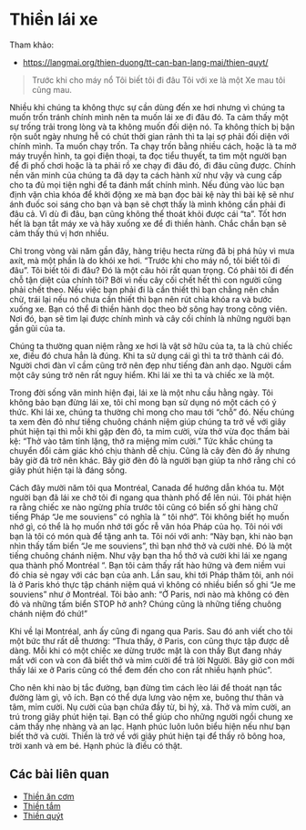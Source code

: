 # Thiền lái xe

Tham khảo:
- <https://langmai.org/thien-duong/tt-can-ban-lang-mai/thien-quyt/>

> Trước khi cho máy nổ
> Tôi biết tôi đi đâu
> Tôi với xe là một
> Xe mau tôi cũng mau.

Nhiều khi chúng ta không thực sự cần dùng đến xe hơi nhưng vì chúng ta muốn trốn tránh chính mình nên ta muốn lái xe đi đâu đó. Ta cảm thấy một sự trống trải trong lòng và ta không muốn đối diện nó. Ta không thích bị bận rộn suốt ngày nhưng hễ có chút thời gian rảnh thì ta lại sợ phải đối diện với chính mình. Ta muốn chạy trốn. Ta chạy trốn bằng nhiều cách, hoặc là ta mở máy truyền hình, ta gọi điện thoại, ta đọc tiểu thuyết, ta tìm một người bạn để đi phố chơi hoặc là ta phải rồ xe chạy đi đâu đó, đi đâu cũng được. Chính nền văn minh của chúng ta đã dạy ta cách hành xử như vậy và cung cấp cho ta đủ mọi tiện nghi để ta đánh mất chính mình. Nếu đúng vào lúc bạn định vặn chìa khóa để khởi động xe mà bạn đọc bài kệ này thì bài kệ sẽ như ánh đuốc soi sáng cho bạn và bạn sẽ chợt thấy là mình không cần phải đi đâu cả. Vì dù đi đâu, bạn cũng không thể thoát khỏi được cái “ta”. Tốt hơn hết là bạn tắt máy xe và hãy xuống xe để đi thiền hành. Chắc chắn bạn sẽ cảm thấy thú vị hơn nhiều.

Chỉ trong vòng vài năm gần đây, hàng triệu hecta rừng đã bị phá hủy vì mưa axít, mà một phần là do khói xe hơi. “Trước khi cho máy nổ, tôi biết tôi đi đâu”. Tôi biết tôi đi đâu? Đó là một câu hỏi rất quan trọng. Có phải tôi đi đến chỗ tận diệt của chính tôi? Bởi vì nếu cây cối chết hết thì con người cũng phải chết theo. Nếu việc bạn phải đi là cần thiết thì bạn chẳng nên chần chừ, trái lại nếu nó chưa cần thiết thì bạn nên rút chìa khóa ra và bước xuống xe. Bạn có thể đi thiền hành dọc theo bờ sông hay trong công viên. Nơi đó, bạn sẽ tìm lại được chính mình và cây cối chính là những người bạn gần gũi của ta.

Chúng ta thường quan niệm rằng xe hơi là vật sở hữu của ta, ta là chủ chiếc xe, điều đó chưa hẳn là đúng. Khi ta sử dụng cái gì thì ta trở thành cái đó. Người chơi đàn vĩ cầm cũng trở nên đẹp như tiếng đàn anh dạo. Người cầm một cây súng trở nên rất nguy hiểm. Khi lái xe thì ta và chiếc xe là một.

Trong đời sống văn minh hiện đại, lái xe là một nhu cầu hằng ngày. Tôi không bảo bạn đừng lái xe, tôi chỉ mong bạn sử dụng nó một cách có ý thức. Khi lái xe, chúng ta thường chỉ mong cho mau tới “chỗ” đó. Nếu chúng ta xem đèn đỏ như tiếng chuông chánh niệm giúp chúng ta trở về với giây phút hiện tại thì mỗi khi gặp đèn đỏ, ta mỉm cười, vừa thở vừa đọc thầm bài kệ: “Thở vào tâm tỉnh lặng, thở ra miệng mỉm cười.” Tức khắc chúng ta chuyển đổi cảm giác khó chịu thành dễ chịu. Cũng là cây đèn đỏ ấy nhưng bây giờ đã trở nên khác. Bây giờ đèn đỏ là người bạn giúp ta nhớ rằng chỉ có giây phút hiện tại là đáng sống.

Cách đây mười năm tôi qua Montréal, Canada để hướng dẫn khóa tu. Một người bạn đã lái xe chở tôi đi ngang qua thành phố để lên núi. Tôi phát hiện ra rằng chiếc xe nào ngừng phía trước tôi cũng có biển số ghi hàng chữ tiếng Pháp “Je me souviens” có nghĩa là ” tôi nhớ”. Tôi không biết họ muốn nhớ gì, có thể là họ muốn nhớ tới gốc rễ văn hóa Pháp của họ. Tôi nói với bạn là tôi có món quà để tặng anh ta. Tôi nói với anh: “Này bạn, khi nào bạn nhìn thấy tấm biển “Je me souviens”, thì bạn nhớ thở và cười nhé. Đó là một tiếng chuông chánh niệm. Như vậy bạn tha hồ thở và cười khi lái xe ngang qua thành phố Montréal “. Bạn tôi cảm thấy rất hào hứng và đem niềm vui đó chia sẻ ngay với các bạn của anh. Lần sau, khi tới Pháp thăm tôi, anh nói là ở Paris khó thực tập chánh niệm quá vì không có nhiều biển số ghi “Je me souviens” như ở Montréal. Tôi bảo anh: “Ở Paris, nơi nào mà không có đèn đỏ và những tấm biển STOP hở anh? Chúng cũng là những tiếng chuông chánh niệm đó chứ!”

Khi về lại Montréal, anh ấy cũng đi ngang qua Paris. Sau đó anh viết cho tôi một bức thư rất dễ thương: “Thưa thầy, ở Paris, con cũng thực tập được dễ dàng. Mỗi khi có một chiếc xe dừng trước mặt là con thấy Bụt đang nháy mắt với con và con đã biết thở và mỉm cười để trả lời Người. Bây giờ con mới thấy lái xe ở Paris cũng có thể đem đến cho con rất nhiều hạnh phúc”.

Cho nên khi nào bị tắc đường, bạn đừng tìm cách lèo lái để thoát nạn tắc đường làm gì, vô ích. Bạn có thể dựa lưng vào nệm xe, buông thư thân và tâm, mỉm cười. Nụ cười của bạn chứa đầy từ, bi hỷ, xả. Thở và mỉm cười, an trú trong giây phút hiện tại. Bạn có thể giúp cho những người ngồi chung xe cảm thấy nhẹ nhàng và an lạc. Hạnh phúc luôn luôn biểu hiện nếu như bạn biết thở và cười. Thiền là trở về với giây phút hiện tại để thấy rõ bông hoa, trời xanh và em bé.  Hạnh phúc là điều có thật.

## Các bài liên quan

- [Thiền ăn cơm](thien_an_com.md)
- [Thiền tắm](thien_tam.md)
- [Thiền quýt](thien_quyt.md)